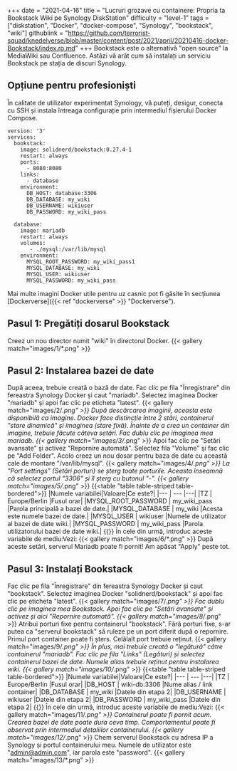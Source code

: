 +++
date = "2021-04-16"
title = "Lucruri grozave cu containere: Propria ta Bookstack Wiki pe Synology DiskStation"
difficulty = "level-1"
tags = ["diskstation", "Docker", "docker-compose", "Synology", "bookstack", "wiki"]
githublink = "https://github.com/terrorist-squad/knedelverse/blob/master/content/post/2021/april/20210416-docker-Bookstack/index.ro.md"
+++
Bookstack este o alternativă "open source" la MediaWiki sau Confluence. Astăzi vă arăt cum să instalați un serviciu Bookstack pe stația de discuri Synology.
## Opțiune pentru profesioniști
În calitate de utilizator experimentat Synology, vă puteți, desigur, conecta cu SSH și instala întreaga configurație prin intermediul fișierului Docker Compose.
```
version: '3'
services:
  bookstack:
    image: solidnerd/bookstack:0.27.4-1
    restart: always
    ports:
      - 8080:8080
    links:
      - database
    environment:
      DB_HOST: database:3306
      DB_DATABASE: my_wiki
      DB_USERNAME: wikiuser
      DB_PASSWORD: my_wiki_pass
      
  database:
    image: mariadb
    restart: always
    volumes:
       - ./mysql:/var/lib/mysql
    environment:
      MYSQL_ROOT_PASSWORD: my_wiki_pass1
      MYSQL_DATABASE: my_wiki
      MYSQL_USER: wikiuser
      MYSQL_PASSWORD: my_wiki_pass

```
Mai multe imagini Docker utile pentru uz casnic pot fi găsite în secțiunea [Dockerverse]({{< ref "dockerverse" >}} "Dockerverse").
## Pasul 1: Pregătiți dosarul Bookstack
Creez un nou director numit "wiki" în directorul Docker.
{{< gallery match="images/1/*.png" >}}

## Pasul 2: Instalarea bazei de date
După aceea, trebuie creată o bază de date. Fac clic pe fila "Înregistrare" din fereastra Synology Docker și caut "mariadb". Selectez imaginea Docker "mariadb" și apoi fac clic pe eticheta "latest".
{{< gallery match="images/2/*.png" >}}
După descărcarea imaginii, aceasta este disponibilă ca imagine. Docker face distincție între 2 stări, containerul "stare dinamică" și imaginea (stare fixă). Înainte de a crea un container din imagine, trebuie făcute câteva setări. Fac dublu clic pe imaginea mea mariadb.
{{< gallery match="images/3/*.png" >}}
Apoi fac clic pe "Setări avansate" și activez "Repornire automată". Selectez fila "Volume" și fac clic pe "Add Folder". Acolo creez un nou dosar pentru baza de date cu această cale de montare "/var/lib/mysql".
{{< gallery match="images/4/*.png" >}}
La "Port settings" (Setări porturi) se șterg toate porturile. Aceasta înseamnă că selectez portul "3306" și îl șterg cu butonul "-".
{{< gallery match="images/5/*.png" >}}
{{<table "table table-striped table-bordered">}}
|Numele variabilei|Valoare|Ce este?|
|--- | --- |---|
|TZ	| Europe/Berlin |Fusul orar|
|MYSQL_ROOT_PASSWORD	|  my_wiki_pass |Parola principală a bazei de date.|
|MYSQL_DATABASE | 	my_wiki	|Acesta este numele bazei de date.|
|MYSQL_USER	|  wikiuser	|Numele de utilizator al bazei de date wiki.|
|MYSQL_PASSWORD	|  my_wiki_pass	|Parola utilizatorului bazei de date wiki.|
{{</table>}}
În cele din urmă, introduc aceste variabile de mediu:Vezi:
{{< gallery match="images/6/*.png" >}}
După aceste setări, serverul Mariadb poate fi pornit! Am apăsat "Apply" peste tot.
## Pasul 3: Instalați Bookstack
Fac clic pe fila "Înregistrare" din fereastra Synology Docker și caut "bookstack". Selectez imaginea Docker "solidnerd/bookstack" și apoi fac clic pe eticheta "latest".
{{< gallery match="images/7/*.png" >}}
Fac dublu clic pe imaginea mea Bookstack. Apoi fac clic pe "Setări avansate" și activez și aici "Repornire automată".
{{< gallery match="images/8/*.png" >}}
Atribui porturi fixe pentru containerul "bookstack". Fără porturi fixe, s-ar putea ca "serverul bookstack" să ruleze pe un port diferit după o repornire. Primul port container poate fi șters. Celălalt port trebuie reținut.
{{< gallery match="images/9/*.png" >}}
În plus, mai trebuie creată o "legătură" către containerul "mariadb". Fac clic pe fila "Links" (Legături) și selectez containerul bazei de date. Numele alias trebuie reținut pentru instalarea wiki.
{{< gallery match="images/10/*.png" >}}
{{<table "table table-striped table-bordered">}}
|Numele variabilei|Valoare|Ce este?|
|--- | --- |---|
|TZ	| Europe/Berlin |Fusul orar|
|DB_HOST	| wiki-db:3306	|Nume alias / link container|
|DB_DATABASE	| my_wiki |Datele din etapa 2|
|DB_USERNAME	| wikiuser |Datele din etapa 2|
|DB_PASSWORD	| my_wiki_pass	|Datele din etapa 2|
{{</table>}}
În cele din urmă, introduc aceste variabile de mediu:Vezi:
{{< gallery match="images/11/*.png" >}}
Containerul poate fi pornit acum. Crearea bazei de date poate dura ceva timp. Comportamentul poate fi observat prin intermediul detaliilor containerului.
{{< gallery match="images/12/*.png" >}}
Chem serverul Bookstack cu adresa IP a Synology și portul containerului meu. Numele de utilizator este "admin@admin.com", iar parola este "password".
{{< gallery match="images/13/*.png" >}}

